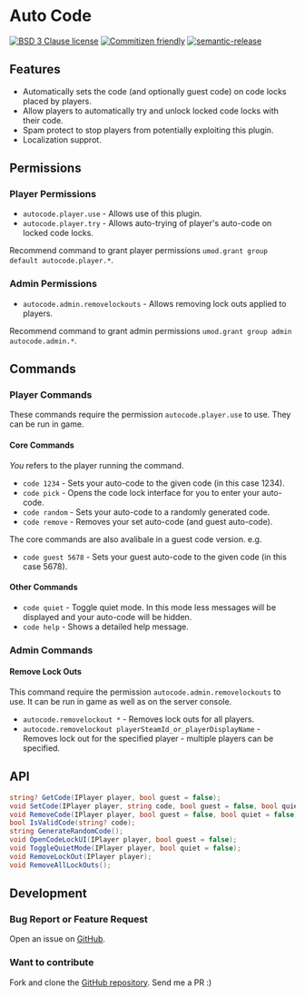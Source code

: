 # Auto Code

[![BSD 3 Clause license](https://img.shields.io/github/license/RebeccaStevens/eslint-config-rebeccastevens.svg?style=flat-square)](https://opensource.org/licenses/BSD-3-Clause)
[![Commitizen friendly](https://img.shields.io/badge/commitizen-friendly-brightgreen.svg?style=flat-square)](https://commitizen.github.io/cz-cli/)
[![semantic-release](https://img.shields.io/badge/%F0%9F%93%A6%F0%9F%9A%80-semantic--release-e10079.svg?style=flat-square)](https://github.com/semantic-release/semantic-release)

## Features

- Automatically sets the code (and optionally guest code) on code locks placed by players.  
- Allow players to automatically try and unlock locked code locks with their code.
- Spam protect to stop players from potentially exploiting this plugin.
- Localization supprot.

## Permissions

### Player Permissions

- `autocode.player.use` - Allows use of this plugin.
- `autocode.player.try` - Allows auto-trying of player's auto-code on locked code locks.

Recommend command to grant player permissions `umod.grant group default autocode.player.*`.

### Admin Permissions

- `autocode.admin.removelockouts` - Allows removing lock outs applied to players.

Recommend command to grant admin permissions `umod.grant group admin autocode.admin.*`.

## Commands

### Player Commands

These commands require the permission `autocode.player.use` to use. They can be run in game.

#### Core Commands

*You* refers to the player running the command.

- `code 1234` - Sets your auto-code to the given code (in this case 1234).
- `code pick` - Opens the code lock interface for you to enter your auto-code.
- `code random` - Sets your auto-code to a randomly generated code.
- `code remove` - Removes your set auto-code (and guest auto-code).

The core commands are also avalibale in a guest code version. e.g.

- `code guest 5678` - Sets your guest auto-code to the given code (in this case 5678).

#### Other Commands

- `code quiet` - Toggle quiet mode. In this mode less messages will be displayed and your auto-code will be hidden.
- `code help` - Shows a detailed help message.

### Admin Commands

#### Remove Lock Outs

This command require the permission `autocode.admin.removelockouts` to use. It can be run in game as well as on the server console.

- `autocode.removelockout *` - Removes lock outs for all players.
- `autocode.removelockout playerSteamId_or_playerDisplayName` - Removes lock out for the specified player - multiple players can be specified.

## API

```cs
string? GetCode(IPlayer player, bool guest = false);
void SetCode(IPlayer player, string code, bool guest = false, bool quiet = false, bool hideCode = false);
void RemoveCode(IPlayer player, bool guest = false, bool quiet = false);
bool IsValidCode(string? code);
string GenerateRandomCode();
void OpenCodeLockUI(IPlayer player, bool guest = false);
void ToggleQuietMode(IPlayer player, bool quiet = false);
void RemoveLockOut(IPlayer player);
void RemoveAllLockOuts();
```

## Development

### Bug Report or Feature Request

Open an issue on [GitHub](https://github.com/RebeccaStevens/uMod-Rust-Plugin-AutoCode/issues/new/choose).

### Want to contribute

Fork and clone the [GitHub repository](https://github.com/RebeccaStevens/uMod-Rust-Plugin-AutoCode). Send me a PR :)
